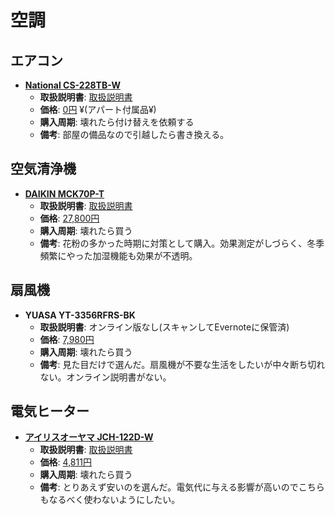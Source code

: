 空調
====

エアコン
----

- [**National CS-228TB-W**](http://panasonic.jp/aircon/housing/p-db/CS-228TBS.html)
  - **取扱説明書**: [取扱説明書](http://panasonic.jp/aircon/housing/p-db/CS-228TBS_manualdl.html)
  - **価格**: [0円](http://kakaku.com/item/21505013114/) ¥(アパート付属品¥)
  - **購入周期**: 壊れたら付け替えを依頼する
  - **備考**: 部屋の備品なので引越したら書き換える。

空気清浄機
----

- [**DAIKIN MCK70P-T**](http://www.daikinaircon.com/ca/2013/hg/index.html)
  - **取扱説明書**: [取扱説明書](http://www.daikincc.com/filedown/pdf/CJ2013/3P344420-1B.pdf)
  - **価格**: [27,800円](http://kakaku.com/item/K0000561302/)
  - **購入周期**: 壊れたら買う
  - **備考**: 花粉の多かった時期に対策として購入。効果測定がしづらく、冬季頻繁にやった加湿機能も効果が不透明。

扇風機
----

- **YUASA YT-3356RFRS-BK**
  - **取扱説明書**: オンライン版なし(スキャンしてEvernoteに保管済)
  - **価格**: [7,980円](http://kakaku.com/item/K0000882983/)
  - **購入周期**: 壊れたら買う
  - **備考**: 見た目だけで選んだ。扇風機が不要な生活をしたいが中々断ち切れない。オンライン説明書がない。


電気ヒーター
----

- [**アイリスオーヤマ JCH-122D-W**](http://www.irisohyama.co.jp/seasonal/ceramic_heater/jch_122d.html)
  - **取扱説明書**: [取扱説明書](http://www.irisohyama.co.jp/products/manual/pdf/561253.pdf)
  - **価格**: [4,811円](http://kakaku.com/item/K0000592817/)
  - **購入周期**: 壊れたら買う
  - **備考**: とりあえず安いのを選んだ。電気代に与える影響が高いのでこちらもなるべく使わないようにしたい。
